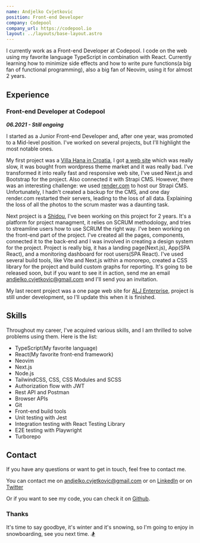 ```yaml
---
name: Andjelko Cvjetkovic
position: Front-end Developer
company: Codepool
company_url: https://codepool.io
layout: ../layouts/base-layout.astro
---
```


I currently work as a Front-end Developer at Codepool. 
I code on the web using my favorite language TypeScript in combination with React.
Currently learning how to minimize side effects and how to write pure functions(a big fan of functional programming), also a big fan of Neovim, using it for almost 2 years.



## Experience

### Front-end Developer at Codepool

***06.2021 - Still ongoing*** 

I started as a Junior Front-end Developer and, after one year, was promoted to a Mid-level position.
I've worked on several projects, but I'll highlight the most notable ones.


My first project was a [Villa Hana in Croatia](https://villahana-croatia.com/), I got [a web site](https://villa-hana.vercel.app/) which was really slow, it was bought from wordpress theme market and it was really bad.
I've transformed it into really fast and responsive web site, I've used Next.js and Bootstrap for the project.
Also connected it with Strapi CMS. 
However, there was an interesting challenge: we used [render.com](https://render.com/) to host our Strapi CMS. Unfortunately, I hadn't created a backup for the CMS, and one day render.com restarted their servers, leading to the loss of all data. Explaining the loss of all the photos to the scrum master was a daunting task.


Next project is a [Shidou](https://app.shidou.io), I've been working on this project for 2 years.
It's a platform for project managment, it relies on SCRUM methodology, and tries to streamline users how to use SCRUM the right way.
I've been working on the front-end part of the project. I've created all the pages, components, connected it to the back-end and I was involved in creating a design system for the project.
Project is really big, it has a landing page(Next.js), App(SPA React), and a monitoring dashboard for root users(SPA React). 
I've used several build tools, like Vite and Next.js within a monorepo, created a CSS library for the project and build custom graphs for reporting.
It's going to be released soon, but if you want to see it in action, send me an email [andjelko.cvjetkovic@gmail.com](mailto:andjelko.cvjetkovic@gmail.com) and I'll send you an invitation.


My last recent project was a one page web site for [ALJ Enterprise](https://alj-web.vercel.app/en), project is still under development, so I'll update this when it is finished.



## Skills

Throughout my career, I've acquired various skills, and I am thrilled to solve problems using them.
Here is the list:

 - TypeScript(My favorite language)
 - React(My favorite front-end framework)
 - Neovim
 - Next.js
 - Node.js
 - TailwindCSS, CSS, CSS Modules and SCSS
 - Authorization flow with JWT
 - Rest API and Postman
 - Browser APIs
 - Git
 - Front-end build tools
 - Unit testing with Jest
 - Integration testing with React Testing Library
 - E2E testing with Playwright
 - Turborepo



## Contact

If you have any questions or want to get in touch, feel free to contact me.

You can contact me on [andjelko.cvjetkovic@gmail.com](mailto:andjelko.cvjetkovic@gmail.com)
or on [LinkedIn](https://www.linkedin.com/in/andelkocvjekovic/)
or on [Twitter](https://twitter.com/andjelko_dev)

Or if you want to see my code, you can check it on [Github](https://github.com/andelkocvjetkovic).


### Thanks

It's time to say goodbye, it's winter and it's snowing, so I'm going to enjoy in snowboarding, see you next time. 🏂
